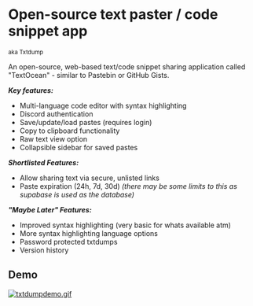 
# Open-source text paster / code snippet app 
<sup>aka Txtdump</sup>

An open-source, web-based text/code snippet sharing application called "TextOcean" - similar to Pastebin or GitHub Gists.

***Key features:***
- Multi-language code editor with syntax highlighting
- Discord authentication
- Save/update/load pastes (requires login)
- Copy to clipboard functionality
- Raw text view option
- Collapsible sidebar for saved pastes

***Shortlisted Features:***
- Allow sharing text via secure, unlisted links
- Paste expiration (24h, 7d, 30d) *(there may be some limits to this as supabase is used as the database)*

***"Maybe Later" Features:***
- Improved syntax highlighting (very basic for whats available atm)
- More syntax highlighting language options
- Password protected txtdumps
- Version history

## Demo
[![txtdumpdemo.gif](https://i.postimg.cc/c4n8rb1R/txtdumpdemo.gif)](https://postimg.cc/ZCJqQjdn)
